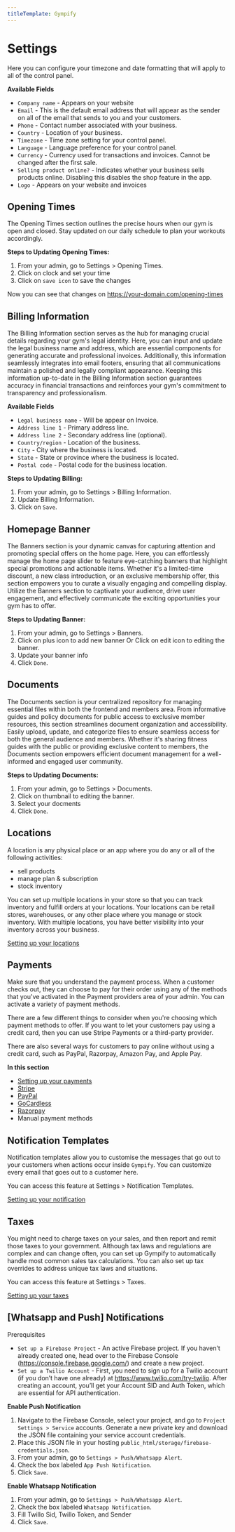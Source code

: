 ```yaml
---
titleTemplate: Gympify
---
```


# Settings

Here you can configure your timezone and date formatting that will apply to all of the control panel.

**Available Fields**
-   `Company name` - Appears on your website
-   `Email` - This is the default email address that will appear as the sender on all of the email that sends to you and your customers.
-   `Phone` - Contact number associated with your business.
-   `Country` - Location of your business.
-   `Timezone` - Time zone setting for your control panel.
-   `Language` - Language preference for your control panel.
-   `Currency` - Currency used for transactions and invoices. Cannot be changed after the first sale.
-   `Selling product online?` - Indicates whether your business sells products online. Disabling this disables the shop feature in the app.
-   `Logo` - Appears on your website and invoices

## Opening Times

The Opening Times section outlines the precise hours when our gym is open and closed. Stay updated on our daily schedule to plan your workouts accordingly.

**Steps to Updating Opening Times:**

1.  From your admin, go to Settings > Opening Times.
2.  Click on clock and set your time
3.  Click on `save icon` to save the changes

Now you can see that changes on https://your-domain.com/opening-times

## Billing Information

The Billing Information section serves as the hub for managing crucial details regarding your gym's legal identity. Here, you can input and update the legal business name and address, which are essential components for generating accurate and professional invoices. Additionally, this information seamlessly integrates into email footers, ensuring that all communications maintain a polished and legally compliant appearance. Keeping this information up-to-date in the Billing Information section guarantees accuracy in financial transactions and reinforces your gym's commitment to transparency and professionalism.

**Available Fields**
-   `Legal business name` - Will be appear on Invoice.
-   `Address line 1` - Primary address line.
-   `Address line 2` - Secondary address line (optional).
-   `Country/region` - Location of the business.
-   `City` - City where the business is located.
-   `State` - State or province where the business is located.
-   `Postal code` - Postal code for the business location.

**Steps to Updating Billing:**

1.  From your admin, go to Settings > Billing Information.
2.  Update Billing Information.
3.  Click on `Save`.


## Homepage Banner

The Banners section is your dynamic canvas for capturing attention and promoting special offers on the home page. Here, you can effortlessly manage the home page slider to feature eye-catching banners that highlight special promotions and actionable items. Whether it's a limited-time discount, a new class introduction, or an exclusive membership offer, this section empowers you to curate a visually engaging and compelling display. Utilize the Banners section to captivate your audience, drive user engagement, and effectively communicate the exciting opportunities your gym has to offer.

**Steps to Updating Banner:**

1.  From your admin, go to Settings > Banners.
2.  Click on plus icon to add new banner Or Click on edit icon to editing the banner.
3.  Update your banner info
4.  Click `Done`.

## Documents

The Documents section is your centralized repository for managing essential files within both the frontend and members area. From informative guides and policy documents for public access to exclusive member resources, this section streamlines document organization and accessibility. Easily upload, update, and categorize files to ensure seamless access for both the general audience and members. Whether it's sharing fitness guides with the public or providing exclusive content to members, the Documents section empowers efficient document management for a well-informed and engaged user community.

**Steps to Updating Documents:**

1.  From your admin, go to Settings > Documents.
2.  Click on thumbnail to editing the banner.
3.  Select your docments
4.  Click `Done`.


## Locations
A location is any physical place or an app where you do any or all of the following activities:

-   sell products
-   manage plan & subscription
-   stock inventory

You can set up multiple locations in your store so that you can track inventory and fulfill orders at your locations. Your locations can be retail stores, warehouses, or any other place where you manage or stock inventory. With multiple locations, you have better visibility into your inventory across your business.

[Setting up your locations](/gympify/settings/locations)

## Payments
Make sure that you understand the payment process. When a customer checks out, they can choose to pay for their order using any of the methods that you've activated in the Payment providers area of your admin. You can activate a variety of payment methods.

There are a few different things to consider when you're choosing which payment methods to offer. If you want to let your customers pay using a credit card, then you can use Stripe Payments or a third-party provider.

There are also several ways for customers to pay online without using a credit card, such as PayPal, Razorpay, Amazon Pay, and Apple Pay.

**In this section**

-   [Setting up your payments](/gympify/settings/payments)
-   [Stripe](/gympify/settings/payments.html#setup-stripe)
-   [PayPal](/gympify/settings/payments.html#setup-paypal)
-   [GoCardless](/gympify/settings/payments.html#setup-gocardless)
-   [Razorpay](/gympify/settings/payments.html#setup-razorpay)
-   Manual payment methods


## Notification Templates
Notification templates allow you to customise the messages that go out to your customers when actions occur inside `Gympify`. You can customize every email that goes out to a customer here.

You can access this feature at Settings > Notification Templates.

[Setting up your notification](/gympify/settings/notifications)


##  Taxes
You might need to charge taxes on your sales, and then report and remit those taxes to your government. Although tax laws and regulations are complex and can change often, you can set up Gympify to automatically handle most common sales tax calculations. You can also set up tax overrides to address unique tax laws and situations.

You can access this feature at Settings > Taxes.

[Setting up your taxes](/gympify/settings/taxes)

## [Whatsapp and Push] Notifications

Prerequisites
-   `Set up a Firebase Project` - An active Firebase project. If you haven’t already created one, head over to the Firebase Console (https://console.firebase.google.com/) and create a new project.
-   `Set up a Twilio Account` - First, you need to sign up for a Twilio account (if you don’t have one already) at https://www.twilio.com/try-twilio. After creating an account, you’ll get your Account SID and Auth Token, which are essential for API authentication.

**Enable Push Notification**

1. Navigate to the Firebase Console, select your project, and go to `Project Settings > Service` accounts. Generate a new private key and download the JSON file containing your service account credentials.
2. Place this JSON file in your hosting `public_html/storage/firebase-credentials.json`.
3. From your admin, go to `Settings > Push/Whatsapp Alert`.
4. Check the box labeled `App Push Notification`.
5. Click `Save`.
  
**Enable Whatsapp Notification**

1. From your admin, go to `Settings > Push/Whatsapp Alert`.
2. Check the box labeled `Whatsapp Notification`.
3. Fill Twillo Sid, Twillo Token, and Sender
4. Click `Save`.